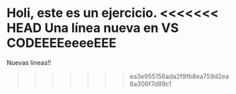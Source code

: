 Holi, este es un ejercicio.
<<<<<<< HEAD
Una línea nueva en VS CODEEEEeeeeEEE
=======

Nuevas lineas!!
>>>>>>> ea3e955156ada2f9fb8ea759d2ea8a306f7d89c1

